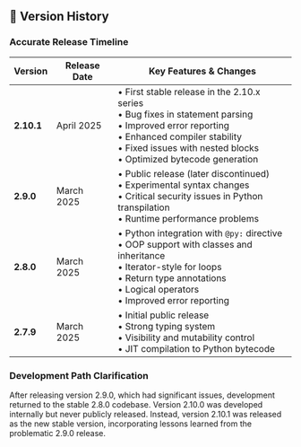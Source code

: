 ## 📜 Version History

### Accurate Release Timeline

| Version | Release Date | Key Features & Changes |
|---------|--------------|--------------|
| **2.10.1** | April 2025 | • First stable release in the 2.10.x series<br>• Bug fixes in statement parsing<br>• Improved error reporting<br>• Enhanced compiler stability<br>• Fixed issues with nested blocks<br>• Optimized bytecode generation |
| **2.9.0** | March 2025 | • Public release (later discontinued)<br>• Experimental syntax changes<br>• Critical security issues in Python transpilation<br>• Runtime performance problems |
| **2.8.0** | March 2025 | • Python integration with `@py:` directive<br>• OOP support with classes and inheritance<br>• Iterator-style for loops<br>• Return type annotations<br>• Logical operators<br>• Improved error reporting |
| **2.7.9** | March 2025 | • Initial public release<br>• Strong typing system<br>• Visibility and mutability control<br>• JIT compilation to Python bytecode |

### Development Path Clarification

After releasing version 2.9.0, which had significant issues, development returned to the stable 2.8.0 codebase. Version 2.10.0 was developed internally but never publicly released. Instead, version 2.10.1 was released as the new stable version, incorporating lessons learned from the problematic 2.9.0 release.


